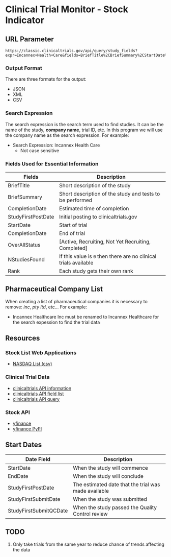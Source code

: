 # Clinical Trial Monitor - Stock Indicator

## URL Parameter

~~~url
https://classic.clinicaltrials.gov/api/query/study_fields?expr=Incannex+Health+Care&fields=BriefTitle%2CBriefSummary%2CStartDate%2CCompletionDate&min_rnk=1&max_rnk=1000&fmt=json
~~~

### Output Format

There are three formats for the output:
- JSON
- XML
- CSV

### Search Expression

The search expression is the search term used to find studies. It can be the name of the study, **company name**, trial ID, etc. In this program we will use the company name as the search expression. For example:

- Search Expression: Incannex Health Care
  - Not case sensitive

### Fields Used for Essential Information

Fields | Description
------ | -----------
BriefTitle | Short description of the study 
BriefSummary | Short description of the study and tests to be performed
CompletionDate | Estimated time of completion
StudyFirstPostDate | Initial posting to clinicaltrials.gov
StartDate | Start of trial
CompletionDate | End of trial
OverAllStatus | [Active, Recruiting, Not Yet Recruiting, Completed]
NStudiesFound | If this value is `0` then there are no clinical trials available
Rank | Each study gets their own rank

## Pharmaceutical Company List

When creating a list of pharmaceutical companies it is necessary to remove: *inc*, *pty ltd*, etc... For example:
- Incannex Healthcare Inc must be renamed to Incannex Healthcare for the search expession to find the trial data

## Resources

### Stock List Web Applications

- [NASDAQ List (csv)](https://topforeignstocks.com/wp-content/uploads/2024/01/Complete-List-of-Biotech-Stocks-Listed-on-NASDAQ-Jan-1-24.csv)

### Clinical Trial Data

- [clinicaltrials API information](https://classic.clinicaltrials.gov/api/gui)
- [clinicaltrials API field list](https://classic.clinicaltrials.gov/api/info/study_fields_list)
- [clinicaltrials API query](https://classic.clinicaltrials.gov/api/gui/demo/simple_study_fields)

### Stock API

- [yfinance](https://github.com/ranaroussi/yfinance)
- [yfinance PyPI](https://pypi.org/project/yfinance/)

## Start Dates

Date Field | Description
---------- | -----------
StartDate | When the study will commence
EndDate | When the study will conclude
StudyFirstPostDate | The estimated date that the trial was made available
StudyFirstSubmitDate | When the study was submitted
StudyFirstSubmitQCDate | When the study passed the Quality Control review

## TODO

1. Only take trials from the same year to reduce chance of trends affecting the data
